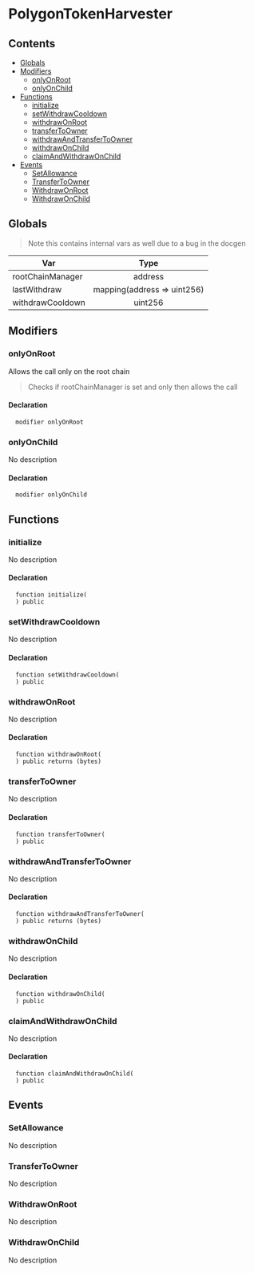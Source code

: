 # PolygonTokenHarvester





## Contents
<!-- START doctoc generated TOC please keep comment here to allow auto update -->
<!-- DON'T EDIT THIS SECTION, INSTEAD RE-RUN doctoc TO UPDATE -->

- [Globals](#globals)
- [Modifiers](#modifiers)
  - [onlyOnRoot](#onlyonroot)
  - [onlyOnChild](#onlyonchild)
- [Functions](#functions)
  - [initialize](#initialize)
  - [setWithdrawCooldown](#setwithdrawcooldown)
  - [withdrawOnRoot](#withdrawonroot)
  - [transferToOwner](#transfertoowner)
  - [withdrawAndTransferToOwner](#withdrawandtransfertoowner)
  - [withdrawOnChild](#withdrawonchild)
  - [claimAndWithdrawOnChild](#claimandwithdrawonchild)
- [Events](#events)
  - [SetAllowance](#setallowance)
  - [TransferToOwner](#transfertoowner)
  - [WithdrawOnRoot](#withdrawonroot)
  - [WithdrawOnChild](#withdrawonchild)

<!-- END doctoc generated TOC please keep comment here to allow auto update -->

## Globals

> Note this contains internal vars as well due to a bug in the docgen

| Var | Type |
| --- | :---: |
| rootChainManager | address |
| lastWithdraw | mapping(address => uint256) |
| withdrawCooldown | uint256 |


## Modifiers

### onlyOnRoot
Allows the call only on the root chain

> Checks if rootChainManager is set and only then allows the call

#### Declaration
```solidity
  modifier onlyOnRoot
```


### onlyOnChild
No description


#### Declaration
```solidity
  modifier onlyOnChild
```



## Functions

### initialize
No description


#### Declaration
```solidity
  function initialize(
  ) public
```



### setWithdrawCooldown
No description


#### Declaration
```solidity
  function setWithdrawCooldown(
  ) public
```



### withdrawOnRoot
No description


#### Declaration
```solidity
  function withdrawOnRoot(
  ) public returns (bytes)
```



### transferToOwner
No description


#### Declaration
```solidity
  function transferToOwner(
  ) public
```



### withdrawAndTransferToOwner
No description


#### Declaration
```solidity
  function withdrawAndTransferToOwner(
  ) public returns (bytes)
```



### withdrawOnChild
No description


#### Declaration
```solidity
  function withdrawOnChild(
  ) public
```



### claimAndWithdrawOnChild
No description


#### Declaration
```solidity
  function claimAndWithdrawOnChild(
  ) public
```





## Events

### SetAllowance
No description

  


### TransferToOwner
No description

  


### WithdrawOnRoot
No description

  


### WithdrawOnChild
No description

  


